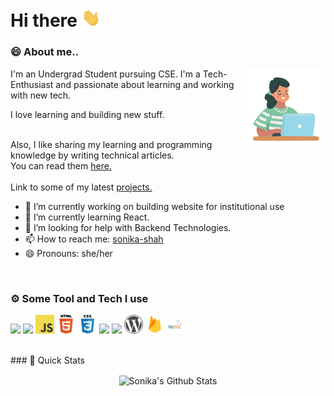 ### <h1> Hi there <img src="https://raw.githubusercontent.com/ABSphreak/ABSphreak/master/gifs/Hi.gif" width="30px"></h1>


<!--
**sonika-shah/sonika-shah** is a ✨ _special_ ✨ repository because its `README.md` (this file) appears on your GitHub profile.

Here are some ideas to get you started:

- 🔭 I’m currently working on ...
- 🌱 I’m currently learning ...
- 👯 I’m looking to collaborate on ...
- 🤔 I’m looking for help with ...
- 💬 Ask me about ...
- 📫 How to reach me: ...
- 😄 Pronouns: ...
- ⚡ Fun fact: ...
-->

### 😄 About me..

<img src="./working.png" align="right" height="22%" width="25%"></img>
I'm an Undergrad Student pursuing CSE. I'm a Tech-Enthusiast and passionate about learning and working with new tech. 
<br>

 I love learning and building new stuff.
<br><br>

 Also, I like sharing my learning and programming knowledge by writing technical articles.<br>
You can read them <a href="https://www.geeksforgeeks.org/build-a-site-bookmark-app-with-javascript-by-using-local-storage/">here.</a>
<br></br>
Link to some of my latest <a href="#">projects.</a>

- 🔭 I’m currently working on building website for institutional use
- 🌱 I’m currently learning React.
- 🤔 I’m looking for help with Backend Technologies.
- 📫 How to reach me: <a href="https://www.linkedin.com/in/sonika-shah-215606180">sonika-shah</a>
- 😄 Pronouns: she/her
  
<br>

### ⚙️ Some Tool and Tech I use
<code><img height="30" src="https://avatars0.githubusercontent.com/u/1525981?s=200&v=4"></code>
<img src="https://emojis.slackmojis.com/emojis/images/1450733280/232/java.png" width="30"> 
<code><img height="30" src="https://raw.githubusercontent.com/github/explore/80688e429a7d4ef2fca1e82350fe8e3517d3494d/topics/javascript/javascript.png"></code>
<code><img height="30" src="https://raw.githubusercontent.com/github/explore/80688e429a7d4ef2fca1e82350fe8e3517d3494d/topics/html/html.png"></code>
<code><img height="30" src="https://raw.githubusercontent.com/github/explore/80688e429a7d4ef2fca1e82350fe8e3517d3494d/topics/css/css.png"></code>
<code><img height="30" src="https://avatars1.githubusercontent.com/u/2918581?s=200&v=4"></code>
<code><img height="30" src="https://avatars3.githubusercontent.com/u/18133?s=200&v=4"></code>
<code><img height="30" src="https://raw.githubusercontent.com/github/explore/80688e429a7d4ef2fca1e82350fe8e3517d3494d/topics/wordpress/wordpress.png"></code>
<code><img height="30" src="https://raw.githubusercontent.com/github/explore/80688e429a7d4ef2fca1e82350fe8e3517d3494d/topics/firebase/firebase.png"></code>
<code><img height="30" src="https://raw.githubusercontent.com/github/explore/80688e429a7d4ef2fca1e82350fe8e3517d3494d/topics/mysql/mysql.png"></code>
<code></code>

<br>
### 🚀 Quick Stats
<p align="center">
<img align="center" src="https://github-readme-stats.vercel.app/api?username=sonika-shah&show_icons=true&line_height=21" alt="Sonika's Github Stats" />
<!--<img align="center" src="https://github-readme-stats.vercel.app/api/top-langs/?username=sonika-shah&theme=default&line_height=27&layout=compact" />-->
</p>
